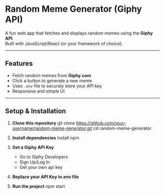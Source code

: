 # Random Meme Generator (Giphy API)

A fun web app that fetches and displays random memes using the **Giphy API**.  
Built with JavaScript/React (or your framework of choice).  

---

## Features
- Fetch random memes from **Giphy.com**
- Click a button to generate a new meme
- Uses `.env` file to securely store your API key
- Responsive and simple UI

---

##  Setup & Installation

1. **Clone this repository**
   git clone https://github.com/your-username/random-meme-generator.git
   cd random-meme-generator
   
2. **Install dependencies**
   install npm
 
3. **Get a Giphy API Key**   
   - Go to Giphy Developers  
   - Sign Up/Log In  
   - Get your own api key  

4. **Replace your API Key in.env file**
5. **Run the project**
   npm start

